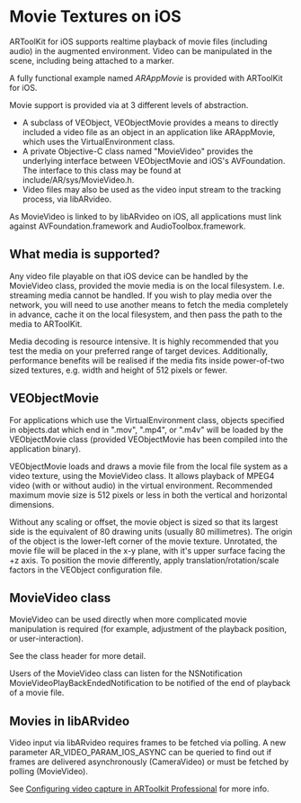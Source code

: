 # Movie Textures on iOS

ARToolKit for iOS supports realtime playback of movie files (including audio) in the augmented environment. Video can be manipulated in the scene, including being attached to a marker.

A fully functional example named *ARAppMovie* is provided with ARToolKit for iOS.

Movie support is provided via at 3 different levels of abstraction.

-   A subclass of VEObject, VEObjectMovie provides a means to directly included a video file as an object in an application like ARAppMovie, which uses the VirtualEnvironment class.
-   A private Objective-C class named "MovieVideo" provides the underlying interface between VEObjectMovie and iOS's AVFoundation. The interface to this class may be found at include/AR/sys/MovieVideo.h.
-   Video files may also be used as the video input stream to the tracking process, via libARvideo.

As MovieVideo is linked to by libARvideo on iOS, all applications must link against AVFoundation.framework and AudioToolbox.framework.

## What media is supported?

Any video file playable on that iOS device can be handled by the MovieVideo class, provided the movie media is on the local filesystem. I.e. streaming media cannot be handled. If you wish to play media over the network, you will need to use another means to fetch the media completely in advance, cache it on the local filesystem, and then pass the path to the media to ARToolKit.

Media decoding is resource intensive. It is highly recommended that you test the media on your preferred range of target devices. Additionally, performance benefits will be realised if the media fits inside power-of-two sized textures, e.g. width and height of 512 pixels or fewer.

## VEObjectMovie

For applications which use the VirtualEnvironment class, objects specified in objects.dat which end in ".mov", ".mp4", or ".m4v" will be loaded by the VEObjectMovie class (provided VEObjectMovie has been compiled into the application binary).

VEObjectMovie loads and draws a movie file from the local file system as a video texture, using the MovieVideo class. It allows playback of MPEG4 video (with or without audio) in the virtual environment. Recommended maximum movie size is 512 pixels or less in both the vertical and horizontal dimensions.

Without any scaling or offset, the movie object is sized so that its largest side is the equivalent of 80 drawing units (usually 80 millimetres). The origin of the object is the lower-left corner of the movie texture. Unrotated, the movie file will be placed in the x-y plane, with it's upper surface facing the +z axis. To position the movie differently, apply translation/rotation/scale factors in the VEObject configuration file.

## MovieVideo class

MovieVideo can be used directly when more complicated movie manipulation is required (for example, adjustment of the playback position, or user-interaction).

See the class header for more detail.

Users of the MovieVideo class can listen for the NSNotification MovieVideoPlayBackEndedNotification to be notified of the end of playback of a movie file.

## Movies in libARvideo

Video input via libARvideo requires frames to be fetched via polling. A new parameter AR_VIDEO_PARAM_IOS_ASYNC can be queried to find out if frames are delivered asynchronously (CameraVideo) or must be fetched by polling (MovieVideo).

See [Configuring video capture in ARToolkit Professional][1] for more info.

[1]: http://www.artoolworks.com/support/library/Configuring_video_capture_in_ARToolKit_Professional#AR_VIDEO_DEVICE_IPHONE
